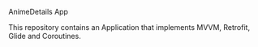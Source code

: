 AnimeDetails App


This repository contains an Application that implements MVVM, Retrofit, Glide and Coroutines.
